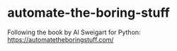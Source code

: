 # automate-the-boring-stuff
Following the book by Al Sweigart for Python: <https://automatetheboringstuff.com/>
